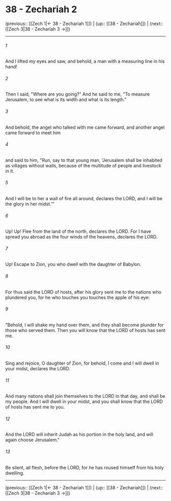 # 38 - Zechariah 2

(previous:: [[Zech 1|← 38 - Zechariah 1]]) | (up:: [[38 - Zechariah]]) | (next:: [[Zech 3|38 - Zechariah 3 →]])

***


###### 1 
And I lifted my eyes and saw, and behold, a man with a measuring line in his hand! 

###### 2 
Then I said, "Where are you going?" And he said to me, "To measure Jerusalem, to see what is its width and what is its length." 

###### 3 
And behold, the angel who talked with me came forward, and another angel came forward to meet him 

###### 4 
and said to him, "Run, say to that young man, 'Jerusalem shall be inhabited as villages without walls, because of the multitude of people and livestock in it. 

###### 5 
And I will be to her a wall of fire all around, declares the LORD, and I will be the glory in her midst.'" 

###### 6 
Up! Up! Flee from the land of the north, declares the LORD. For I have spread you abroad as the four winds of the heavens, declares the LORD. 

###### 7 
Up! Escape to Zion, you who dwell with the daughter of Babylon. 

###### 8 
For thus said the LORD of hosts, after his glory sent me to the nations who plundered you, for he who touches you touches the apple of his eye: 

###### 9 
"Behold, I will shake my hand over them, and they shall become plunder for those who served them. Then you will know that the LORD of hosts has sent me. 

###### 10 
Sing and rejoice, O daughter of Zion, for behold, I come and I will dwell in your midst, declares the LORD. 

###### 11 
And many nations shall join themselves to the LORD in that day, and shall be my people. And I will dwell in your midst, and you shall know that the LORD of hosts has sent me to you. 

###### 12 
And the LORD will inherit Judah as his portion in the holy land, and will again choose Jerusalem." 

###### 13 
Be silent, all flesh, before the LORD, for he has roused himself from his holy dwelling.

***

(previous:: [[Zech 1|← 38 - Zechariah 1]]) | (up:: [[38 - Zechariah]]) | (next:: [[Zech 3|38 - Zechariah 3 →]])
